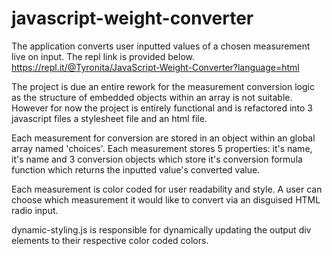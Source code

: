# javascript-weight-converter
The application converts user inputted values of a chosen measurement live on input.
The repl link is provided below.
https://repl.it/@Tyronita/JavaScript-Weight-Converter?language=html

The project is due an entire rework for the measurement conversion logic as the structure of embedded objects within an array is not suitable.
However for now the project is entirely functional and is refactored into 3 javascript files a stylesheet file and an html file.

Each measurement for conversion are stored in an object within an global array named 'choices'.
Each measurement stores 5 properties: it's name, it's name and 3 conversion objects which store it's conversion formula function which returns the inputted value's converted value.

Each measurement is color coded for user readability and style.
A user can choose which measurement it would like to convert via an disguised HTML radio input.

dynamic-styling.js is responsible for dynamically updating the output div elements to their respective color coded colors.
